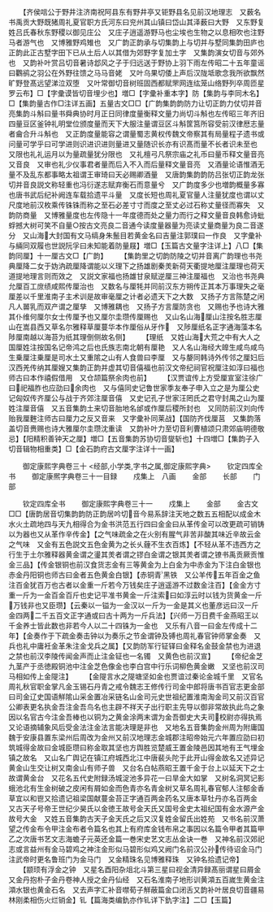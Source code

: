 <!-- { "loadSidebar": true } -->
　　【齐侯唁公于野井注济南祝阿县东有野井亭又钜野县名见前汉地理志　又薮名书禹贡大野既猪周礼夏官职方氏河东曰兖州其山镇曰岱山其泽薮曰大野　又东野复姓吕氏春秋东野稷以御见庄公　又庄子逍遥游野马也尘埃也生物之以息相吹也注野马者游气也　又博雅野鸡雉也　又广韵正韵承与切集韵上与切并与墅同集韵田庐也正韵此正古墅字田下已从土后人以其借为郊野字复加土字　又集韵演女切音与郊外也　又韵补叶赏吕切音暑诗邶风之子于归远送于野协上羽下雨左传昭二十五年童谣曰鸜鹆之羽公在外野往馈之马马音姥　又叶乌果切倭上声后汉陇坻歌念我所欲飘然旷野登髙远望涕泣双堕　又叶常御切音树班固西都赋罘网连纮笼山络野列卒周匝星罗云布】□【字彚谟皆切音埋少也】増□【字彚补重本字】防【集韵与李同木名】□【集韵量古作□注详五画】五量古文□□【广韵集韵韵防力让切正韵力仗切并音亮集韵斗斛曰量书舜典协时月正日同律度量衡释文量力尚切斗斛也左传昭三年齐旧四量豆区釜钟礼明堂位颁度量而天下大服注量谓豆区斗斛筐筥所容受前汉律厯志量者龠合升斗斛也　又正韵度量能容之谓量蜀志黄权传魏文帝察其有局量程子遗书或问量可学乎曰可学进则识进识进则量进又量随识长亦有识髙而量不长者识未至也　又限也礼礼运月以为量疏量犹分限也　又礼檀弓凡祭宗庙之礼币曰量币释文量音亮又音良　又审也礼少仪事君者量而后入不入而后量释文量音亮　又酒量论语惟酒无量不及乱东都事略太祖谓王审琦曰天必赐卿酒量　又唐韵集韵韵防吕张切正韵龙张切并音良説文称轻重也冯衍遂志赋弃衡石而意量兮　又广韵度多少也増韵概量多寡也唐书武后纪补阙连车载拾遗平斗量　又度长短也周礼夏官量人注量犹度也谓以丈尺度地前汉枚乘传铢铢而称之至石必差寸寸而度之至丈必过石称丈量径而寡失　又韵防商量　又博雅量度也左传隐十一年度德而处之量力而行之释文量音良韩愈诗蚍蜉撼大树可笑不自量○按古文亮良二音通今读度量器量为亮读丈量商量为良二音遂分　又山海大封国有文马缟身朱鬛目若黄金名曰吉量注郭璞曰一作良　又字彚补与緉同双履也世説阮孚曰未知能着防量屐】増□【玉篇古文量字注详上】八□【集韵同厘】十一厘古文□【广韵】
　　【集韵里之切韵防陵之切并音离广韵理也书尧典厘降二女于妫汭疏厘降谓能以义理下之扬雄剧秦羙新荷天衢提地厘注厘理也荷天道提地理言则而效之　又説文家福也扬雄甘泉赋逆厘三神注厘福也　又治也书尧典允厘百工庻绩咸熙传厘治也　又数名与厘牦并同前汉东方朔传正其本万事理失之毫厘差以千里淮南子主术训是故审毫厘之计者必遗天下之大数　又扬子方言陈楚之闲凡人嘼乳而双产谓之厘孳　又博雅耦也　又扬子方言厘防贪也　又赐也予也诗大雅其仆维何厘尔女士传厘予也又厘尔圭瓒传厘赐也　又山名山海厘山注按名胜志厘山在嵩县西又草名尔雅释草厘蔓华本作厘俗从牙作　又陟厘纸名正字通海藻本名陟厘南越以海苔为纸其理倒侧故名侧】
　　【理纸　又姓山海大荒之中有大人之国厘姓注按国名记帝鸿之后也氏族志南北朝有厘艳　又人名山海经大皥生咸鸟咸鸟生乗厘注乗厘是司水土又重隂之山有人食兽曰李厘　又与嫠同韩诗外传邻之厘妇后汉西羌传纳其厘嫂又集韵正韵并虚其切音僖福也前汉文帝纪祠官祝厘注如淳曰福也师古曰本作禧假借用　又仓颉篇祭余肉也前】
　　【汉贾谊传上方受厘宣室注徐广曰祀福胙也应劭曰余肉也　又与僖同史记鲁世家季友奉子申入立之是为厘公史记匈奴传齐厘公与战于齐郊注厘音僖　又史记孔子世家汪罔氏之君守封禺之山为厘姓注厘音僖　又五音集韵土来切音胎地名邰或作厘后稷所封也　又同防前汉刘向传贻我厘麰注师古曰厘力之反又音来　又字彚补同莱战】【国防齐伐厘莒　又集韵落盖切音赉赐也诗大雅厘尔圭瓒沈重读　又韵补叶力至切音利曹植颂只肃郊庙明德敬忌】【阳精积善钟天之厘】増□【五音集韵苏协切音燮斩也】十四増□【集韵子入切音辑物相重类】□【金石韵府古文厘字注详十一画】

　　御定康熙字典卷三十
<经部,小学类,字书之属,御定康熙字典>
　　钦定四库全书
　　御定康熈字典卷三十一目録
　　戍集上　八画
　　金部
　　长部
　　门部

　　钦定四库全书
　　御定康熙字典卷三十一
　　戍集上
　　金部
　　金古文□□【唐韵居音切集韵韵防正韵居吟切音今易系辞注天地之数五五相配以成金木水火土疏地四与天九相得合为金书洪范五行四曰金金曰从革传金可以改更疏可销铸以为器也又从革作辛传金】【之气味疏金之在火别有腥气非苦非酸其味近辛故云金之气味　又金有五色説文五色金黄为之长乆薶不生衣百炼】【不轻从革不违西方之行生于土尔雅释器黄金谓之璗其羙者谓之镠白金谓之银其羙者谓之镣书禹贡厥贡惟金三品】【传金银铜也前汉食货志金有三等黄金为上白金为中赤金为下注白金银也赤金丹阳铜也师古曰金者五色黄金白银】【赤铜青黑铁　又公羊传五年百金之鱼注百金犹百万也古者以金重一斤若今万钱矣庄子逍遥游不过数金注百】【金金方寸重一斤为一金百金百斤也史记平准书黄金一斤注索曰如淳云时以钱为货黄金一斤万钱非也又臣瓒】【云秦以一镒为一金汉以一斤为一金是其义也董彦远曰汉一斤金四两二千五百文正字通或曰古十两为一斤兵法】【兴师一万日费千金燕昭王以千金养士皆此数也非若今人以二十四铢为一金也　又乐有八音一曰金左传成十二年】【金奏作于下疏金奏击钟以为奏乐之节金谓钟及镈也周礼春官钟师掌金奏　又兵也礼中庸衽金革朱注金戈兵之属】【又韵防军行钲铎曰金释名金鼓金禁也为进退之禁也前汉李陵传闻金声而止注金钲也一名镯　又黄色也前汉宣】
　　【帝纪金芝九茎产于丞徳殿铜池中注金芝色像金也李白宫中行乐词柳色黄金嫩　又坚也前汉司马相如传上金隄注】
　　【金隄言水之隄塘坚如金也贾谊过秦论金城千里　又官名周礼秋官职金掌凡金玉锡石丹青之戒令魏志王修传行司金中郎将唐书百官志更金部曰司金辽史国语觧隂山采金置冶采链名山金司元史世祖纪置淮南淘金司又前汉百官公卿表更名执金吾注金吾鸟名也主辟不祥天子出行职主先导以御非常故执此鸟之象因以名官古今注金吾棒也以铜为之黄金涂两末谓为金吾御史大夫司校尉亦得执焉又论语摘辅象风后受金法注金法言能决理是非也　又地名五音集韵金州周为附庸国魏于安康县置东梁州后周改为金州又前汉地理志金城郡注昭帝始元六年置应劭曰初筑城得金故曰金城臣瓒曰称金取其坚也方舆胜览楚威王置金陵邑因其地有王气埋金镇之故名　又山名广舆记在镇江府城西北江中唐裴头陀于此开山得金故名又述异记黄金山生交让树又南金山有师子兽　又台名白帖燕昭王置千金于台上以延天下之士故谓黄金台　又花名五代史附録汤城淀池多异花一曰旱金大如掌　又树名洞冥记影蛾池北有生金树破之皮闲有屑如金而色青亦名青金树又草名周礼春官郁人注郁金香草宜以和鬯又拾遗记祖梁国献蔓金苔正字通百两金药名又唐本草牡丹亦名百两金　又古天子号帝王世纪少昊氏以金徳王故号金天氏又国号金史太祖纪国有金水源产金故号大金　又姓五音集韵古天子金天氏之后又汉复姓金留氏出姓苑　又书名前汉萧望之传金布令甲注金布者令篇名也其上有府库金钱布帛之事因以名篇令甲者其篇甲乙之次唐书艺文志海蟾子元英还金篇一巻宋史艺文志丛金诀一巻　又神名前汉郊祀志或言益州有金马碧鸡之神注金形似马碧形似鸡又阙门名前汉公孙传待诏金马门注武帝时更名鲁班门为金马门　又金精珠名见博雅释珠　又钟名拾遗记帝】
　　【颛顼有浮金之钟　又星名酉阳杂俎北斗第三星曰视金清异録髙丽谓星曰屑金　又金丹抱朴子金丹卷神人授之金丹仙经　又石名淮南子地形训黄澒五百嵗生黄金注澒水银也黄金石名　又去声字汇补音噤荀子觧蔽篇金口闭舌又韵补叶居良切音疆易林刚柔相伤火烂销金】钆【篇海类编釚亦作钆详下釚字注】二□【玉篇】
